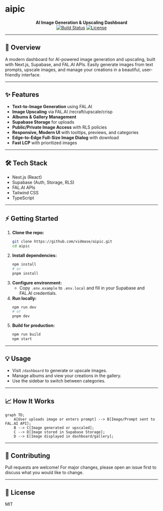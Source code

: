# aipic

<p align="center">
  <b>AI Image Generation & Upscaling Dashboard</b><br>
  <a href="https://github.com/vidmase/aipic/actions"><img src="https://github.com/vidmase/aipic/actions/workflows/ci.yml/badge.svg" alt="Build Status"></a>
  <a href="#license"><img src="https://img.shields.io/badge/license-MIT-blue.svg" alt="License"></a>
</p>

---

## 🚀 Overview
A modern dashboard for AI-powered image generation and upscaling, built with Next.js, Supabase, and FAL.AI APIs. Easily generate images from text prompts, upscale images, and manage your creations in a beautiful, user-friendly interface.

---

## ✨ Features
- **Text-to-Image Generation** using FAL.AI
- **Image Upscaling** via FAL.AI /recraft/upscale/crisp
- **Albums & Gallery Management**
- **Supabase Storage** for uploads
- **Public/Private Image Access** with RLS policies
- **Responsive, Modern UI** with tooltips, previews, and categories
- **Edge-to-Edge Full-Size Image Dialog** with download
- **Fast LCP** with prioritized images

---

## 🛠️ Tech Stack
- Next.js (React)
- Supabase (Auth, Storage, RLS)
- FAL.AI APIs
- Tailwind CSS
- TypeScript

---

## ⚡ Getting Started
1. **Clone the repo:**
   ```bash
   git clone https://github.com/vidmase/aipic.git
   cd aipic
   ```
2. **Install dependencies:**
   ```bash
   npm install
   # or
   pnpm install
   ```
3. **Configure environment:**
   - Copy `.env.example` to `.env.local` and fill in your Supabase and FAL.AI credentials.
4. **Run locally:**
   ```bash
   npm run dev
   # or
   pnpm dev
   ```
5. **Build for production:**
   ```bash
   npm run build
   npm start
   ```

---

## 💡 Usage
- Visit `/dashboard` to generate or upscale images.
- Manage albums and view your creations in the gallery.
- Use the sidebar to switch between categories.

---

## 📈 How It Works
```mermaid
graph TD;
    A[User uploads image or enters prompt] --> B[Image/Prompt sent to FAL.AI API];
    B --> C[Image generated or upscaled];
    C --> D[Image stored in Supabase Storage];
    D --> E[Image displayed in dashboard/gallery];
```

---

## 🤝 Contributing
Pull requests are welcome! For major changes, please open an issue first to discuss what you would like to change.

---

## 📄 License
MIT 